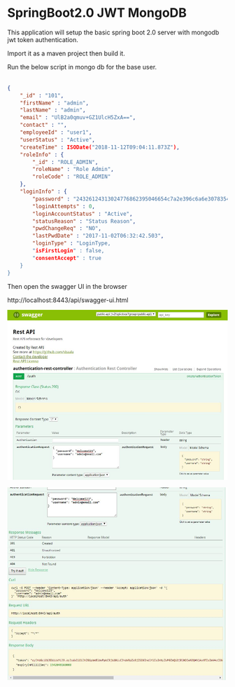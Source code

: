 # SpringBoot2.0 JWT MongoDB

This application will setup the basic spring boot 2.0 server with mongodb jwt token authentication. 

Import it as a maven project then build it.

Run the below script in mongo db for the base user.
```json

{
    "_id" : "101",
    "firstName" : "admin",
    "lastName" : "admin",
    "email" : "UlB2a0qmuv+GZ1UlcH5ZxA==",
    "contact" : "",
    "employeeId" : "user1",
    "userStatus" : "Active",
    "createTime" : ISODate("2018-11-12T09:04:11.873Z"),
    "roleInfo" : {
        "_id" : "ROLE_ADMIN",
        "roleName" : "Role Admin",
        "roleCode" : "ROLE_ADMIN"
    },
    "loginInfo" : {
        "password" : "24326124313024776862395046654c7a2e396c6a6e30783544453569756d39614272366555736f707136397975766246685542302e557173492f6647",
        "loginAttempts" : 0,
        "loginAccountStatus" : "Active",
        "statusReason" : "Status Reason",
        "pwdChangeReq" : "NO",
        "lastPwdDate" : "2017-11-02T06:32:42.503",
        "loginType" : "LoginType,
        "isFirstLogin" : false,
        "consentAccept" : true
    }
}

```
Then open the swagger UI in the browser

http://localhost:8443/api/swagger-ui.html


![Alt text](/swagger/swagger-2.JPG?raw=true "Swagger")


![Alt text](/swagger/swagger-3.JPG?raw=true "Swagger 2")



